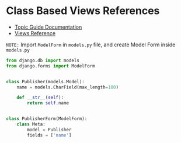# Class Based Views References

* <a href="https://docs.djangoproject.com/en/5.1/topics/class-based-views/" target="_blank">Topic Guide Documentation</a>
* <a href="https://docs.djangoproject.com/en/5.1/ref/class-based-views/" target="_blank">Views Reference</a>
<!-- * <a href="" target="_blank">Template</a> -->

`NOTE:` Import `ModelForm` in `models.py` file, and create Model Form inside `models.py`

```py
from django.db import models
from django.forms import ModelForm


class Publisher(models.Model):
    name = models.CharField(max_length=100)

    def __str__(self):
        return self.name


class PublisherForm(ModelForm):
    class Meta:
        model = Publisher
        fields = ['name']
```



